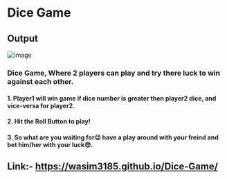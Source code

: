 # Dice Game
## Output
![image](https://github.com/Wasim3185/Dice-Game/assets/106501662/3df58206-6ccf-4e31-bd47-2b0b9ff8cbb1)
### Dice Game, Where 2 players can play and try there luck to win against each other.
#### 1. Player1 will win game if dice number is greater then player2 dice, and vice-versa for player2.
#### 2. Hit the Roll Button to play!
#### 3. So what are you waiting for😉 have a play around with your freind and bet him/her with your luck😎.
## Link:- https://wasim3185.github.io/Dice-Game/
